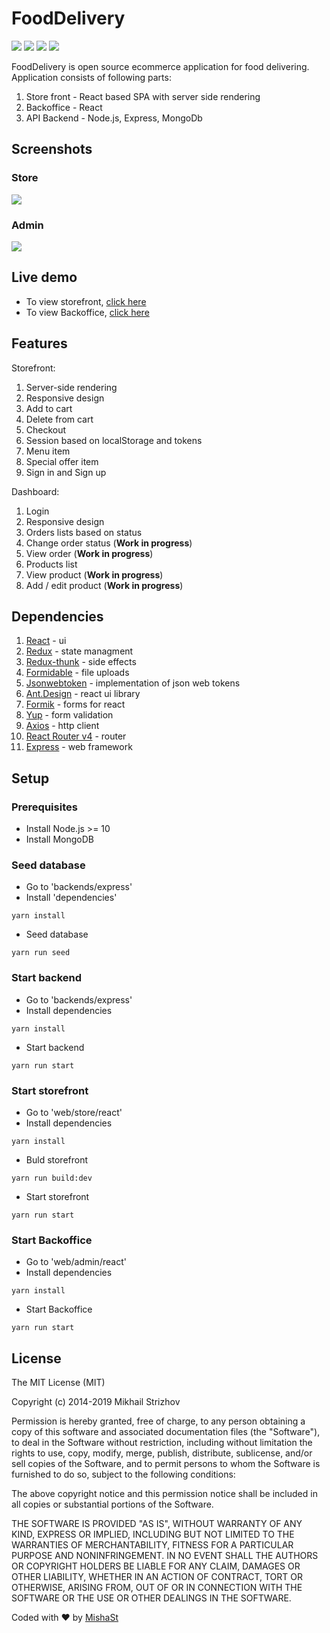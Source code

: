 # FoodDelivery

<p>
  <img src="https://img.shields.io/badge/React-16.10.+-lightblue.svg">
  <img src="https://img.shields.io/badge/Redux-4.0.+-purple.svg">
  <img src="https://img.shields.io/badge/Nodejs-10.16.+-green.svg">
  <img src="https://img.shields.io/badge/Ex<press-4.17.+-black.svg">
</p>
FoodDelivery is open source ecommerce application for food delivering.
Application consists of following parts:

1. Store front - React based SPA with server side rendering
2. Backoffice - React
3. API Backend - Node.js, Express, MongoDb

## Screenshots

### Store

<img src="https://github.com/mishast/FoodDelivery/raw/master/docs/github_mockup_store.png">

### Admin

<img src="https://github.com/mishast/FoodDelivery/raw/master/docs/github_mockup_admin.png">

## Live demo

- To view storefront, [click here](https://store.food-delivery.mishast.com)
- To view Backoffice, [click here](https://admin.food-delivery.mishast.com)

## Features

Storefront:

1. Server-side rendering
2. Responsive design
3. Add to cart
4. Delete from cart
5. Checkout
6. Session based on localStorage and tokens
7. Menu item
8. Special offer item
9. Sign in and Sign up

Dashboard:

1. Login
2. Responsive design
3. Orders lists based on status
4. Change order status (**Work in progress**)
5. View order (**Work in progress**)
6. Products list
7. View product (**Work in progress**)
8. Add / edit product (**Work in progress**)

## Dependencies

1. [React](https://reactjs.org/docs/getting-started.html) - ui
2. [Redux](https://redux.js.org/api/api-reference) - state managment
3. [Redux-thunk](https://github.com/reduxjs/redux-thunk) - side effects
4. [Formidable](https://github.com/node-formidable/node-formidable) - file uploads
5. [Jsonwebtoken](https://github.com/auth0/node-jsonwebtoken) - implementation of json web tokens
6. [Ant.Design](https://github.com/ant-design/ant-design) - react ui library
7. [Formik](https://github.com/jaredpalmer/formik) - forms for react
8. [Yup](https://github.com/jquense/yup) - form validation
9. [Axios](https://github.com/axios/axios) - http client
10. [React Router v4](https://reacttraining.com/react-router/web/guides/quick-start) - router
11. [Express](https://expressjs.com/) - web framework

## Setup

### Prerequisites

- Install Node.js >= 10
- Install MongoDB

### Seed database

- Go to 'backends/express'
- Install 'dependencies'

```
yarn install
```

- Seed database

```
yarn run seed
```

### Start backend

- Go to 'backends/express'
- Install dependencies

```
yarn install
```

- Start backend

```
yarn run start
```

### Start storefront

- Go to 'web/store/react'
- Install dependencies

```
yarn install
```

- Buld storefront

```
yarn run build:dev
```

- Start storefront

```
yarn run start
```

### Start Backoffice

- Go to 'web/admin/react'
- Install dependencies

```
yarn install
```

- Start Backoffice

```
yarn run start
```

## License

The MIT License (MIT)

Copyright (c) 2014-2019 Mikhail Strizhov

Permission is hereby granted, free of charge, to any person obtaining a copy of this software and associated documentation files (the "Software"), to deal in the Software without restriction, including without limitation the rights to use, copy, modify, merge, publish, distribute, sublicense, and/or sell copies of the Software, and to permit persons to whom the Software is furnished to do so, subject to the following conditions:

The above copyright notice and this permission notice shall be included in all copies or substantial portions of the Software.

THE SOFTWARE IS PROVIDED "AS IS", WITHOUT WARRANTY OF ANY KIND, EXPRESS OR IMPLIED, INCLUDING BUT NOT LIMITED TO THE WARRANTIES OF MERCHANTABILITY, FITNESS FOR A PARTICULAR PURPOSE AND NONINFRINGEMENT. IN NO EVENT SHALL THE AUTHORS OR COPYRIGHT HOLDERS BE LIABLE FOR ANY CLAIM, DAMAGES OR OTHER LIABILITY, WHETHER IN AN ACTION OF CONTRACT, TORT OR OTHERWISE, ARISING FROM, OUT OF OR IN CONNECTION WITH THE SOFTWARE OR THE USE OR OTHER DEALINGS IN THE SOFTWARE.

Coded with ❤️ by [MishaSt](https://mishast.com)
